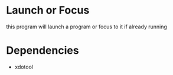 # Launch or Focus

this program will launch a program or focus to it if already running

# Dependencies

- xdotool
